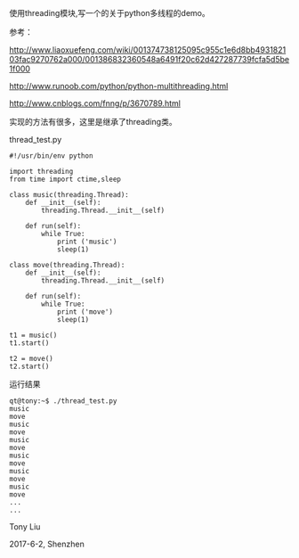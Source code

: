 使用threading模块,写一个的关于python多线程的demo。

参考：

http://www.liaoxuefeng.com/wiki/001374738125095c955c1e6d8bb493182103fac9270762a000/001386832360548a6491f20c62d427287739fcfa5d5be1f000

http://www.runoob.com/python/python-multithreading.html

http://www.cnblogs.com/fnng/p/3670789.html

实现的方法有很多，这里是继承了threading类。

thread_test.py

```
#!/usr/bin/env python

import threading
from time import ctime,sleep

class music(threading.Thread):
    def __init__(self):
        threading.Thread.__init__(self)

    def run(self):
        while True:
            print ('music')
            sleep(1)

class move(threading.Thread):
    def __init__(self):
        threading.Thread.__init__(self)

    def run(self):
        while True:
            print ('move')
            sleep(1)

t1 = music()
t1.start()

t2 = move()
t2.start()
```

运行结果
```
qt@tony:~$ ./thread_test.py 
music
move
music
move
music
move
music
move
music
move
music
move
...
...
```

Tony Liu

2017-6-2, Shenzhen
